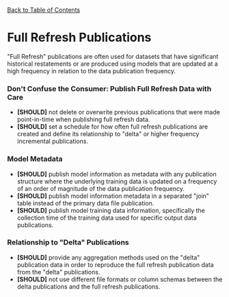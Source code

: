 [Back to Table of Contents](../README.md)
# Full Refresh Publications
"Full Refresh" publications are often used for datasets that have significant historical restatements or are produced using models that are updated at a high frequency in relation to the data publication frequency. 

### Don't Confuse the Consumer: Publish Full Refresh Data with Care 
- __[SHOULD]__ not delete or overwrite previous publications that were made point-in-time when publishing full refresh data. 
- __[SHOULD]__ set a schedule for how often full refresh publications are created and define its relationship to "delta" or higher frequency incremental publications. 
### Model Metadata
- __[SHOULD]__ publish model information as metadata with any publication structure where the underlying training data is updated on a frequency of an order of magnitude of the data publication frequency. 
- __[SHOULD]__ publish model information metadata in a separated "join" table instead of the primary data file publication.
- __[SHOULD]__ publish model training data information, specifically the collection time of the training data used for specific output data publications. 
### Relationship to "Delta" Publications
- __[SHOULD]__ provide any aggregation methods used on the "delta" publication data in order to reproduce the full refresh publication data from the "delta" publications. 
- __[SHOULD]__ not use different file formats or column schemas between the delta publications and the full refresh publications. 